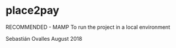 # place2pay

RECOMMENDED - MAMP To run the project in a local environment


Sebastián Ovalles
August 2018
